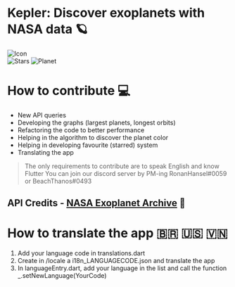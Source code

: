 # Kepler: Discover exoplanets with NASA data 🪐

![Icon](https://i.ibb.co/wyp3wgb/IMG-20200907-WA0002.jpg)\
![Stars](https://i.ibb.co/Wz97MDT/Screenshot-1.png)
![Planet](https://i.ibb.co/kSNyhnV/Screenshot-2.png)


# How to contribute 💻
- New API queries
- Developing the graphs (largest planets, longest orbits)
- Refactoring the code to better performance
- Helping in the algorithm to discover the planet color
- Helping in developing favourite (starred) system
- Translating the app 
> The only requirements to contribute are to speak English and know Flutter
> You can join our discord server by PM-ing RonanHansel#0059 or BeachThanos#0493
## API Credits - [NASA Exoplanet Archive](https://exoplanetarchive.ipac.caltech.edu/) 🚀

# How to translate the app 🇧🇷 🇺🇸 🇻🇳

1. Add your language code in translations.dart
2. Create in /locale a i18n_LANGUAGECODE.json and translate the app
3. In languageEntry.dart, add your language in the list and call the function _.setNewLanguage(YourCode)

